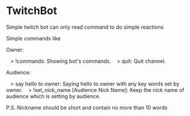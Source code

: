 # TwitchBot
Simple twitch bot can only read command to do simple reactions

Simple commands like

Owner:

    > !commands: Showing bot's commands.
    > quit: Quit channel.

Audience:

    > say hello to owner: Saying hello to owner with any key words set by owner.
    > !set_nick_name [Audience Nick Name]: Keep the nick name of audience which is setting by audience.

P.S. Nickname should be short and contain no more than 10 words
